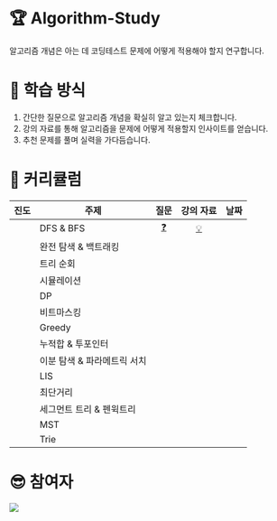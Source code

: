 # 🏆 Algorithm-Study

알고리즘 개념은 아는 데 코딩테스트 문제에 어떻게 적용해야 할지 연구합니다.

# 📏 학습 방식

1. 간단한 질문으로 알고리즘 개념을 확실히 알고 있는지 체크합니다.
2. 강의 자료를 통해 알고리즘을 문제에 어떻게 적용할지 인사이트를 얻습니다.
3. 추천 문제를 풀며 실력을 가다듬습니다.

# 🚩 커리큘럼

|진도|주제|질문|강의 자료|날짜|
|:--:|------|:--:|:--:|---|
||DFS & BFS|[❓](https://github.com/acisliver/Algorithm-Study/blob/main/questions/dfsbfs.md)|[💡](https://github.com/acisliver/Algorithm-Study/blob/main/lectures/dfsbfs.md)||
||완전 탐색 & 백트래킹||||
||트리 순회||||
||시뮬레이션||||
||DP||||
||비트마스킹||||
||Greedy||||
||누적합 & 투포인터||||
||이분 탐색 & 파라메트릭 서치||||
||LIS||||
||최단거리||||
||세그먼트 트리 & 펜윅트리||||
||MST||||
||Trie||||

# 😎 참여자

<a href="https://github.com/acisliver/Algorithm-Study/graphs/contributors">
  <img src="https://contrib.rocks/image?repo=acisliver/Algorithm-Study" />
</a>
